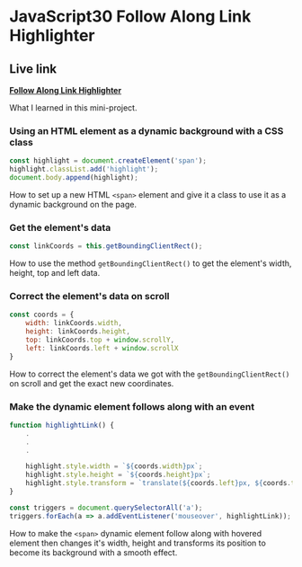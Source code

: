 # JavaScript30 Follow Along Link Highlighter

## Live link
**[Follow Along Link Highlighter](https://rawcdn.githack.com/Redvanisation/JavaScript-30/d90580443dd254fc63c3397bd370d2e23626584e/22.Follow-Along-Link-Highlighter/index.html)**

What I learned in this mini-project.

### Using an HTML element as a dynamic background with a CSS class

``` javascript
const highlight = document.createElement('span');
highlight.classList.add('highlight');
document.body.append(highlight);
```

How to set up a new HTML `<span>` element and give it a class to use it as a dynamic background on the page.

### Get the element's data

``` javascript
const linkCoords = this.getBoundingClientRect();
```

How to use the method `getBoundingClientRect()` to get the element's width, height, top and left data.

### Correct the element's data on scroll

``` JavaScript
const coords = {
    width: linkCoords.width,
    height: linkCoords.height,
    top: linkCoords.top + window.scrollY,
    left: linkCoords.left + window.scrollX
}
```

How to correct the element's data we got with the `getBoundingClientRect()` on scroll and get the exact new coordinates.

### Make the dynamic element follows along with an event

``` JavaScript
function highlightLink() {
    .
    .
    .

    highlight.style.width = `${coords.width}px`;
    highlight.style.height = `${coords.height}px`;
    highlight.style.transform = `translate(${coords.left}px, ${coords.top}px)`;
}
```

``` JavaScript
const triggers = document.querySelectorAll('a');
triggers.forEach(a => a.addEventListener('mouseover', highlightLink));
```

How to make the `<span>` dynamic element follow along with hovered element then changes it's width, height and transforms its position to become its background with a smooth effect.

